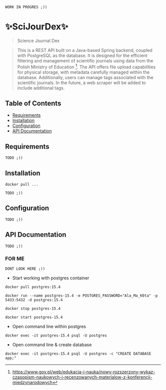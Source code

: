 `WORK IN PROGRES ;))`
# ✨SciJourDex✨
> Science Journal Dex

> This is a REST API built on a Java-based Spring backend, coupled with PostgreSQL as the database. It is designed for the efficient filtering and management of scientific journals using data from the Polish Ministry of Education [^1]. The API offers file upload capabilities for physical storage, with metadata carefully managed within the database. Additionally, users can manage tags associated with the scientific journals. In the future, a web scraper will be added to include additional tags.

[^1]: https://www.gov.pl/web/edukacja-i-nauka/nowy-rozszerzony-wykaz-czasopism-naukowych-i-recenzowanych-materialow-z-konferencji-miedzynarodowych

## Table of Contents
- [Requirements](#requirements)
- [Installation](#installation)
- [Configuration](#configuration)
- [API Documentation](#api-documentation)

## Requirements 

`TODO ;))`

## Installation
```
docker pull ...
```

`TODO ;))`

## Configuration

`TODO ;))`

## API Documentation

`TODO ;))`

### FOR ME 

`DONT LOOK HERE ;))`

- Start working with postgres container
```
docker pull postgres:15.4
```

```
docker run --name postgres-15.4 -e POSTGRES_PASSWORD="Ala_Ma_K0ta" -p 5433:5432 -d postgres:15.4
```

```
docker stop postgres-15.4
```

```
docker start postgres-15.4
```

- Open command line within postgres

```
docker exec -it postgres-15.4 psql -U postgres
```

- Open command line & create database

```
docker exec -it postgres-15.4 psql -U postgres -c "CREATE DATABASE app;"
```
